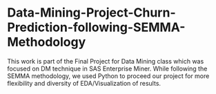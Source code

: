 # Data-Mining-Project-Churn-Prediction-following-SEMMA-Methodology
This work is part of the Final Project for Data Mining class which was focused on DM technique in SAS Enterprise Miner. While following the SEMMA methodology, we used Python to proceed our project for more flexibility and diversity of EDA/Visualization of results.
